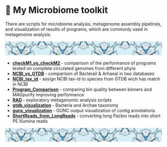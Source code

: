 # 🦠 My Microbiome toolkit
There are scripts for microbiome analysis, metagenome assembly pipelines, and visualization of results of programs, which are commonly used in metagenome analysis. 

![alt text](we-are2_small2.PNG)

- <b>[**checkM1_vs_checkM2**](./checkM1_vs_checkM2) </b> - comparison of the performance of programs tested on complete circulated genomes from different phyla <br>
- <b> [**NCBI_vs_GTDB**](./NCBI_vs_GTDB) </b> - comparison of Bacterail & Arhaeal in two databases <br>
- <b> [**NCBI_tax_id**](./NCBI_tax_id) </b> - assign NCBI tax-id to species from GTDB wich has match in NCBI <br>
- <b> [**Program_Comparison**](./Program_Comparison) </b> - comparing bin quality between binners and MAGpurify improving performance <br>
- <b> [**RAD**](./RAD) </b> - exploratory metagenomic analysis scripts <br>
- <b> [**gtdb_vizualization**](./gtdb_vizualization) </b> - Bacteria and Archae taxonomy <br>
- <b> [**gunc_visualization**](./gunc_visualization) </b> - GUNC output visualization of contig annotations <br>
- <b> [**ShortReads_from_LongReads**](./ShortReads_from_LongReads) </b> - converting long Pacbio reads into short PE Illumina reads <br>

![alt text](we-are2_small2.PNG)